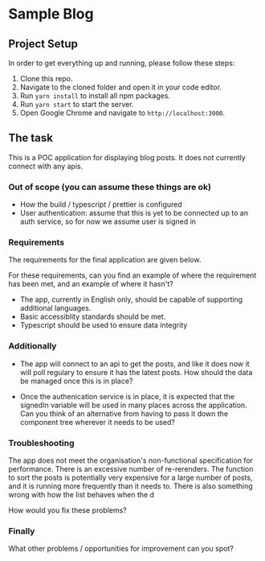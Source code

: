 # Sample Blog

## Project Setup

In order to get everything up and running, please follow these steps:

1. Clone this repo.
2. Navigate to the cloned folder and open it in your code editor.
3. Run `yarn install` to install all npm packages.
4. Run `yarn start` to start the server.
5. Open Google Chrome and navigate to `http://localhost:3000`.

## The task

This is a POC application for displaying blog posts. It does not currently connect with any apis.

### Out of scope (you can assume these things are ok)

-   How the build / typescript / prettier is configured
-   User authentication: assume that this is yet to be connected up to an auth service, so for now we assume user is signed in

### Requirements

The requirements for the final application are given below.

For these requirements, can you find an example of where the requirement has been met, and an example of where it hasn't?

-   The app, currently in English only, should be capable of supporting additional languages.
-   Basic accessiblity standards should be met.
-   Typescript should be used to ensure data integrity

### Additionally

-   The app will connect to an api to get the posts, and like it does now it will poll regulary to ensure it has the latest posts. How should the data be managed once this is in place?

-   Once the authenication service is in place, it is expected that the signedIn variable will be used in many places across the application. Can you think of an alternative from having to pass it down the component tree wherever it needs to be used?

### Troubleshooting

The app does not meet the organisation's non-functional specification for performance. There is an excessive number of re-rerenders. The function to sort the posts is potentially very expensive for a large number of posts, and it is running more frequently than it needs to. There is also something wrong with how the list behaves when the d

How would you fix these problems?

### Finally

What other problems / opportunities for improvement can you spot?
